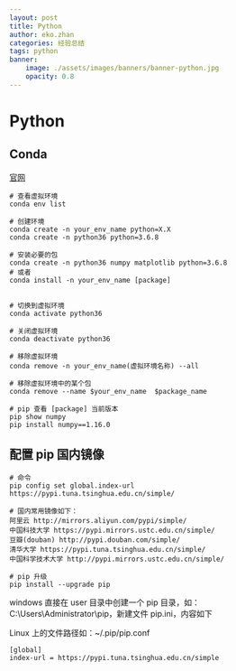 ```yaml
---
layout: post
title: Python
author: eko.zhan
categories: 经验总结
tags: python
banner:
    image: ./assets/images/banners/banner-python.jpg
    opacity: 0.8
---
```




# Python

## Conda

[官网](https://www.anaconda.com/products/individual)

```shell
# 查看虚拟环境
conda env list

# 创建环境
conda create -n your_env_name python=X.X
conda create -n python36 python=3.6.8

# 安装必要的包
conda create -n python36 numpy matplotlib python=3.6.8
# 或者
conda install -n your_env_name [package]


# 切换到虚拟环境
conda activate python36

# 关闭虚拟环境
conda deactivate python36

# 移除虚拟环境
conda remove -n your_env_name(虚拟环境名称) --all

# 移除虚拟环境中的某个包
conda remove --name $your_env_name  $package_name

# pip 查看 [package] 当前版本
pip show numpy
pip install numpy==1.16.0
```

## 配置 pip 国内镜像

```shell
# 命令
pip config set global.index-url https://pypi.tuna.tsinghua.edu.cn/simple/

# 国内常用镜像如下：
阿里云 http://mirrors.aliyun.com/pypi/simple/
中国科技大学 https://pypi.mirrors.ustc.edu.cn/simple/
豆瓣(douban) http://pypi.douban.com/simple/
清华大学 https://pypi.tuna.tsinghua.edu.cn/simple/
中国科学技术大学 http://pypi.mirrors.ustc.edu.cn/simple/

# pip 升级
pip install --upgrade pip
```

windows 直接在 user 目录中创建一个 pip 目录，如：C:\Users\Administrator\pip，新建文件 pip.ini，内容如下

Linux 上的文件路径如：~/.pip/pip.conf

```shell
[global]
index-url = https://pypi.tuna.tsinghua.edu.cn/simple
```